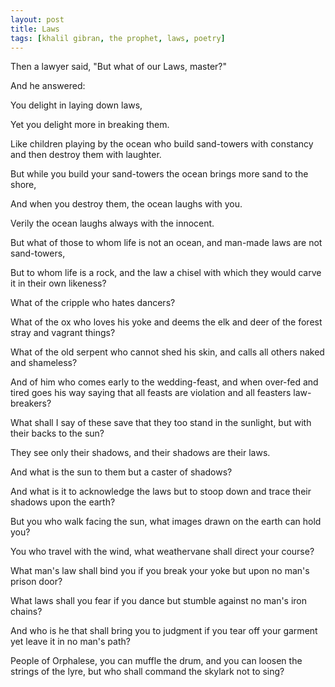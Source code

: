 ```yaml
---
layout: post
title: Laws
tags: [khalil gibran, the prophet, laws, poetry]
---
```


Then a lawyer said, "But what of our Laws, master?"

And he answered:

You delight in laying down laws,

Yet you delight more in breaking them.

Like children playing by the ocean who build sand-towers with constancy and then destroy them with laughter.

But while you build your sand-towers the ocean brings more sand to the shore,

And when you destroy them, the ocean laughs with you.

Verily the ocean laughs always with the innocent.

But what of those to whom life is not an ocean, and man-made laws are not sand-towers,

But to whom life is a rock, and the law a chisel with which they would carve it in their own likeness?

What of the cripple who hates dancers?

What of the ox who loves his yoke and deems the elk and deer of the forest stray and vagrant things?

What of the old serpent who cannot shed his skin, and calls all others naked and shameless?

And of him who comes early to the wedding-feast, and when over-fed and tired goes his way saying that all feasts are violation and all feasters law-breakers?

What shall I say of these save that they too stand in the sunlight, but with their backs to the sun?

They see only their shadows, and their shadows are their laws.

And what is the sun to them but a caster of shadows?

And what is it to acknowledge the laws but to stoop down and trace their shadows upon the earth?

But you who walk facing the sun, what images drawn on the earth can hold you?

You who travel with the wind, what weathervane shall direct your course?

What man's law shall bind you if you break your yoke but upon no man's prison door?

What laws shall you fear if you dance but stumble against no man's iron chains?

And who is he that shall bring you to judgment if you tear off your garment yet leave it in no man's path?

People of Orphalese, you can muffle the drum, and you can loosen the strings of the lyre, but who shall command the skylark not to sing?

